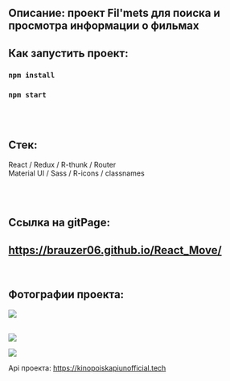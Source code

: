 ## Описание: проект Fil'mets для поиска и просмотра информации о фильмах


## Как запустить проект:
### `npm install`

### `npm start`

<br></br>

## Стек:
React / Redux / R-thunk / Router <br>
Material UI / Sass / R-icons / classnames

<br></br>

## Ссылка на gitPage:
## https://brauzer06.github.io/React_Move/
<br>


## Фотографии проекта:
![](http://joxi.ru/KAxZLMVHVYG1lm ) <br> </br>

![](http://joxi.ru/v290py4t49Kpzm) 

![](http://joxi.ru/823No8bTzMQ8ym) 




Api проекта: https://kinopoiskapiunofficial.tech